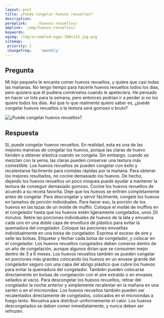 ```yaml
---
layout: post
title: ¿Puede congelar huevos revueltos?  
description: 
permalink:     /huevos-revueltos/
amplink:  /amp/huevos-revueltos/
keywords: 
ogimg: /img/scrambled-eggs-300x214.jpg.png
sitemap:
 priority: 1
 changefreq:    'monthly'
---
```




## Pregunta

Mi hijo pequeño le encanta comer huevos revueltos, y quiere que casi todas las mañanas. No tengo tiempo para hacerle huevos revueltos todos los días, pero quisiera que él pudiera comérselos cuando le apeteciera. He pensado en hacer un lote para la semana, pero entonces podrían ir a perder si no los quiere todos los días. Así que lo que realmente quiero saber es, ¿puede congelar huevos revueltos o la textura será gomoso o bruto?


![¿Puede congelar huevos revueltos?](https://sepuedecongelar.com/img/scrambled-eggs-300x214.jpg "¿Puede congelar huevos revueltos?" )


## Respuesta

Sí, puede congelar huevos revueltos. En realidad, esta es una de las mejores maneras de congelar los huevos, porque las claras de huevo tienden a obtener elástica cuando se congela. Sin embargo, cuando se mezclan con la yema, las claras pueden conservar una textura más comestible. Los huevos revueltos se pueden congelar con éxito y recalentarse fácilmente para comidas rápidas por la mañana.
Para obtener los mejores resultados, no cocine demasiado los huevos. De hecho, dejando los huevos revueltos un poco moquea puede ayudar a mantener la textura de conseguir demasiado gomoso. Cocine los huevos revueltos de acuerdo a su receta favorita. Deje que los huevos se enfríen completamente antes de congelar. Para descongelar y servir fácilmente, congele los huevos en tamaños de porción individuales. Para hacer eso, la porción de los huevos en las tazas de un molde de muffin. Coloque el molde de muffins en el congelador hasta que los huevos estén ligeramente congelados, unos 20 minutos.
Retire las porciones individuales de huevos de la lata y envuelva cada uno en una doble capa de envoltura de plástico para evitar la quemadura del congelador. Coloque las porciones envueltas individualmente en una bolsa de congelador. Exprima el exceso de aire y selle las bolsas. Etiquetar y fechar cada bolsa de congelador, y colocar en el congelador. Los huevos revueltos congelados deben comerse dentro de un año de congelación, aunque algunos dirían que se consumen mejor dentro de 3 a 6 meses.
Los huevos revueltos también se pueden congelar en porciones más grandes colocando los huevos en un envase grande del congelador seguro con una capa del abrigo plástico que cubre los huevos para evitar la quemadura del congelador. También pueden colocarse directamente en bolsas de congelación con el aire extraído o en envases sellados al vacío.
Para descongelar los huevos revueltos, retirar del congelador la noche anterior y simplemente recalentar en la mañana en una sartén o en el microondas. Los huevos revueltos también pueden ser recalentados directamente de congelados, colocados en el microondas a fuego lento. Revuelva para distribuir uniformemente el calor. Los huevos descongelados se deben comer inmediatamente, y nunca deben ser refrozen.